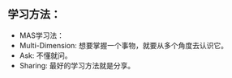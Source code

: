 ## 学习方法：
* MAS学习法： 
 * Multi-Dimension: 想要掌握一个事物，就要从多个角度去认识它。
 * Ask: 不懂就问。
 * Sharing: 最好的学习方法就是分享。